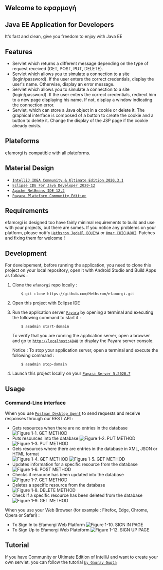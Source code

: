 ## Welcome to **εφαρμογή**

## Java EE Application for Developers

It's fast and clean, give you freedom to enjoy with Java EE

## Features

*   Servlet which returns a different message depending on the type of request received (GET, POST, PUT, DELETE).
*   Servlet which allows you to simulate a connection to a site (login/password). If the user enters the correct credentials, display the user's name. Otherwise, display an error message.
*   Servlet which allows you to simulate a connection to a site (login/password). If the user enters the correct credentials, redirect him to a new page displaying his name. If not, display a window indicating the connection error.
*   Servlet, which can store a Java object in a cookie or delete it. The graphical interface is composed of a button to create the cookie and a button to delete it. Change the display of the JSP page if the cookie already exists.

## Plateforms

efamorgi is compatible with all plateforms.

## Material Design

*  [`IntelliJ IDEA Community & Ultimate Edition 2020.3.1`](https://www.jetbrains.com/fr-fr/idea/)
*  [`Eclipse IDE For Java Developer 2020-12`](https://www.eclipse.org/)
*  [`Apache NetBeans IDE 12.2`](https://fr.netbeans.org/)
*  [`Payara Plateform Community Edition`](https://www.payara.fish/)


## Requirements

efamorgi is designed too have fairly minimal requirements to build and use with your projects, but there are somes. If you notice any problems on your platform, please notify [`Hethsron Jedaël BOUEYA`](mailto:hetshron-jeadel.boueya@uha.fr) or [`Omar CHICHAOUI`](mailto:omar.chichaoui@uha.fr). Patches and fixing them for welcome !

## Development
For developement, before running the application, you need to clone this project on your local repository, open it with Android Studio and Build Apps as follows :

1. Clone the `efamorgi` repo locally :

    ```console
        $ git clone https://github.com/Hethsron/efamorgi.git
    ```

2. Open this project with Eclipse IDE

3. Run the application server [`Payara`](https://www.payara.fish/) by opening a terminal and executing the following command to start it :

    ```console
        $ asadmin start-domain
    ```

    To verify that you are running the application server, open a browser and go to [`http://localhost:4848`](http://localhost:4848) to display the Payara server console.

    Notice : To stop your application server, open a terminal and execute the following command :

    ```console
        $ asadmin stop-domain
    ```

4. Launch this project locally on your [`Payara Server 5.2020.7`](https://www.payara.fish/downloads/payara-platform-community-edition/)

## Usage

### Command-Line interface
When you use [`Postman Desktop Agent`](https://www.postman.com/) to send requests and receive responses through our REST API :
   * Gets resources when there are no entries in the database
![Figure 1-1. GET METHOD](./assets/png/1.png)
   * Puts resources into the database
![Figure 1-2. PUT METHOD](./assets/png/2.png)
![Figure 1-3. PUT METHOD](./assets/png/3.png)
   * Gets resources where there are entries in the database in XML, JSON or HTML format    
![Figure 1-4. GET METHOD](./assets/png/4.png)
![Figure 1-5. GET METHOD](./assets/png/5.png)
   * Updates information for a specific resource from the database      
![Figure 1-6. POST METHOD](./assets/png/6.png)
   * Checks if resource has been updated into the database
![Figure 1-7. GET METHOD](./assets/png/7.png)
   * Deletes a specific resource from the database
![Figure 1-8. DELETE METHOD](./assets/png/8.png)
   * Check if a specific resource has been deleted from the database 
![Figure 1-9. GET METHOD](./assets/png/9.png)
     
When you use your Web Browser (for example : Firefox, Edge, Chrome, Opera or Safari) :
   * To Sign In to Efamorgi Web Platform
![Figure 1-10. SIGN IN PAGE](./assets/png/10.png)
   * To Sign Up to Efamorgi Web Plateform
![Figure 1-12. SIGN UP PAGE](./assets/png/11.png)
## Tutorial

If you have Community or Ultimate Edition of IntelliJ and want to create your own servlet, you can follow the tutorial [`by Gaurav Gupta`](https://blog.payara.fish/payara-platform-support-for-intellij-plugin)
